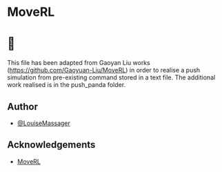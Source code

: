 # MoveRL
# :panda_face:

This file has been adapted from Gaoyan Liu works (https://github.com/Gaoyuan-Liu/MoveRL) in order to realise a push simulation from pre-existing command stored in a text file. The additional work realised is in the push_panda folder.


## Author

- [@LouiseMassager](https://github.com/LouiseMassager)



## Acknowledgements

 - [MoveRL](https://github.com/Gaoyuan-Liu/MoveRL)
